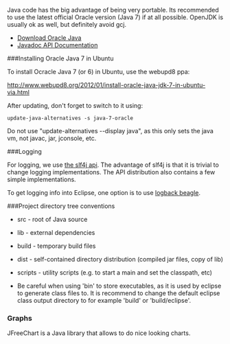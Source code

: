 Java code has the big advantage of being very portable. Its recommended to use the latest official Oracle version (Java 7) if at all possible. OpenJDK is usually ok as well, but definitely avoid gcj.

* [Download Oracle Java](http://www.oracle.com/technetwork/java/javase/downloads/index.html)
* [Javadoc API Documentation](http://docs.oracle.com/javase/7/docs/api/)

###Installing Oracle Java 7 in Ubuntu

To install Ocracle Java 7 (or 6) in Ubuntu, use the webupd8 ppa:

http://www.webupd8.org/2012/01/install-oracle-java-jdk-7-in-ubuntu-via.html

After updating, don't forget to switch to it using:

    update-java-alternatives -s java-7-oracle

Do not use "update-alternatives --display java", as this only sets the java vm, not javac, jar, jconsole, etc.

###Logging

For logging, we use [the slf4j api](http://www.slf4j.org). The advantage of slf4j is that it is trivial to change logging implementations. The API distribution also contains a few simple implementations.

To get logging info into Eclipse, one option is to use [logback beagle](http://logback.qos.ch/beagle).

###Project directory tree conventions

* src - root of Java source
* lib - external dependencies
* build - temporary build files
* dist - self-contained directory distribution (compiled jar files, copy of lib)
* scripts - utility scripts (e.g. to start a main and set the classpath, etc)

* Be careful when using 'bin' to store executables, as it is used by eclipse to generate class files to. 
  It is recommend to change the default eclipse class output directory to for example 'build' or 'build/eclipse'. 


### Graphs

JFreeChart is a Java library that allows to do nice looking charts.